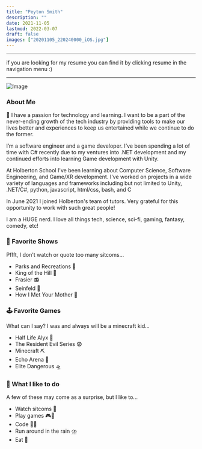 ```yaml
---
title: "Peyton Smith"
description: ""
date: 2021-11-05
lastmod: 2022-03-07
draft: false
images: ["20201105_220240000_iOS.jpg"]
---
```


---

if you are looking for my resume you can find it by clicking resume in the navigation menu :)

---

![Image](20201105_220240000_iOS.jpg)
### About Me

🚀 I have a passion for technology and learning. I want to be a part of the never-ending growth of the tech industry by providing tools to make our lives better and experiences to keep us entertained while we continue to do the former.

I’m a software engineer and a game developer. I’ve been spending a lot of time with C# recently due to my ventures into .NET development and my continued efforts into learning Game development with Unity.

At Holberton School I've been learning about Computer Science, Software Engineering, and Game/XR development. I've worked on projects in a wide variety of languages and frameworks including but not limited to Unity, .NET/C#, python, javascript, html/css, bash, and C

In June 2021 I joined Holberton's team of tutors. Very grateful for this opportunity to work with such great people!

I am a HUGE nerd. I love all things tech, science, sci-fi, gaming, fantasy, comedy, etc!

### 🍿 Favorite Shows
Pffft, I don't watch or quote too many sitcoms...

- Parks and Recreations 🌳
- King of the Hill 👑
- Frasier 📻
- Seinfeld 🎤
- How I Met Your Mother 🍍

### 🕹️ Favorite Games
What can I say? I was and always will be a minecraft kid...

 - Half Life Alyx 🤖
 - The Resident Evil Series 😨
 - Minecraft ⛏️
 - Echo Arena 🥏
 - Elite Dangerous 🛸

### 📅 What I like to do
A few of these may come as a surprise, but I like to...

 - Watch sitcoms 🤣
 - Play games 🎮🎲
 - Code 🧑‍💻
 - Run around in the rain ⛈️
 - Eat 🍕
